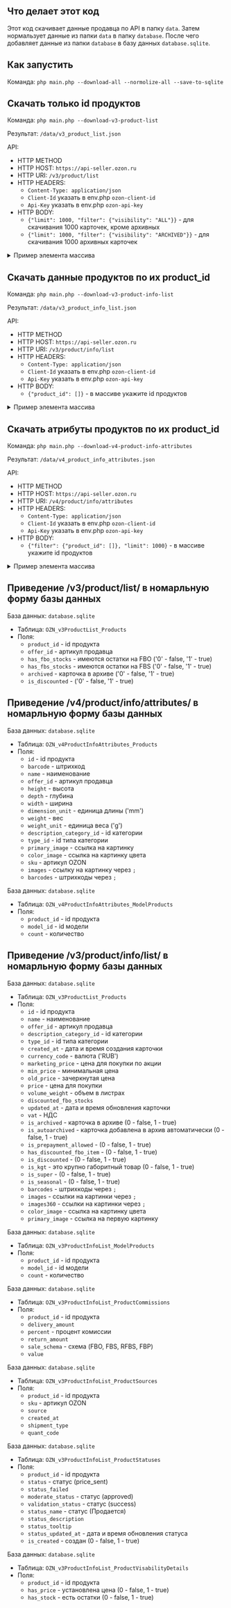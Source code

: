 ## Что делает этот код

Этот код скачивает данные продавца по API в папку `data`.
Затем нормальзует данные из папки `data` в папку `database`.
После чего добавляет данные из папки `database` в базу данных `database.sqlite`.

## Как запустить

Команда: `php main.php --download-all --normolize-all --save-to-sqlite`

## Скачать только id продуктов

Команда: `php main.php --download-v3-product-list`

Результат: `/data/v3_product_list.json`

API:
- HTTP METHOD
- HTTP HOST: `https://api-seller.ozon.ru`
- HTTP URI: `/v3/product/list`
- HTTP HEADERS:
    - `Content-Type: application/json`
    - `Client-Id` указать в env.php `ozon-client-id`
    - `Api-Key` указать в env.php `ozon-api-key`
- HTTP BODY: 
    - `{"limit": 1000, "filter": {"visibility": "ALL"}}` - для скачивания 1000 карточек, кроме архивных
    - `{"limit": 1000, "filter": {"visibility": "ARCHIVED"}}` - для скачивания 1000 архивных карточек

<details>
<summary>Пример элемента массива</summary>

```json
{
    "product_id": 0,
    "offer_id": "",
    "has_fbo_stocks": false,
    "has_fbs_stocks": false,
    "archived": false,
    "is_discounted": false,
    "quants": []
}
```

</details>

## Скачать данные продуктов по их product_id

Команда: `php main.php --download-v3-product-info-list`

Результат: `/data/v3_product_info_list.json`

API:
- HTTP METHOD
- HTTP HOST: `https://api-seller.ozon.ru`
- HTTP URI: `/v3/product/info/list`
- HTTP HEADERS:
    - `Content-Type: application/json`
    - `Client-Id` указать в env.php `ozon-client-id`
    - `Api-Key` указать в env.php `ozon-api-key`
- HTTP BODY: 
    - `{"product_id": []}` - в массиве укажите id продуктов

<details>
<summary>Пример элемента массива</summary>

```json
{
    "id": 0,
    "name": "",
    "offer_id": "",
    "is_archived": false,
    "is_autoarchived": false,
    "barcodes": [
        ""
    ],
    "description_category_id": 0,
    "type_id": 0,
    "created_at": "YYYY-MM-DDTHH:II:SS.MMMMMMZ",
    "images": [
        ""
    ],
    "currency_code": "RUB",
    "marketing_price": "0.00",
    "min_price": "0.00",
    "old_price": "0.00",
    "price": "0.00",
    "sources": [
        {
            "sku": 0,
            "source": "sds",
            "created_at": "YYYY-MM-DDTHH:II:SS.MMMMMMZ",
            "shipment_type": "SHIPMENT_TYPE_GENERAL",
            "quant_code": ""
        }
    ],
    "model_info": {
        "model_id": 0,
        "count": 0
    },
    "commissions": [
        {
            "delivery_amount": 0.0,
            "percent": 0,
            "return_amount": 0,
            "sale_schema": "FBO",
            "value": 0.0
        },
        {
            "delivery_amount": 0.0,
            "percent": 0,
            "return_amount": 0,
            "sale_schema": "FBS",
            "value": 0
        },
        {
            "percent": 0,
            "sale_schema": "RFBS",
            "value": 0
        },
        {
            "percent": 0,
            "sale_schema": "FBP",
            "value": 0
        }
    ],
    "is_prepayment_allowed": false,
    "volume_weight": 0.2,
    "has_discounted_fbo_item": false,
    "is_discounted": false,
    "discounted_fbo_stocks": 0,
    "stocks": {
        "has_stock": false,
        "stocks": [
            {
                "present": 0,
                "reserved": 0,
                "sku": 0,
                "source": "fbs"
            }
        ]
    },
    "errors": [],
    "updated_at": "YYYY-MM-DDTHH:II:SS.MMMMMMZ",
    "vat": "0.0",
    "visibility_details": {
        "has_price": false,
        "has_stock": false
    },
    "price_indexes": {
        "color_index": "COLOR_INDEX_WITHOUT_INDEX",
        "external_index_data": {
            "minimal_price": "",
            "minimal_price_currency": "RUB",
            "price_index_value": 0
        },
        "ozon_index_data": {
            "minimal_price": "",
            "minimal_price_currency": "RUB",
            "price_index_value": 0
        },
        "self_marketplaces_index_data": {
            "minimal_price": "",
            "minimal_price_currency": "RUB",
            "price_index_value": 0
        }
    },
    "images360": [],
    "is_kgt": false,
    "color_image": [],
    "primary_image": [
        ""
    ],
    "statuses": {
        "status": "",
        "status_failed": "",
        "moderate_status": "",
        "validation_status": "",
        "status_name": "",
        "status_description": "",
        "is_created": false,
        "status_tooltip": "",
        "status_updated_at": "YYYY-MM-DDTHH:II:SS.MMMMMMZ"
    },
    "is_super": false,
    "is_seasonal": false
}
```

</details>

## Скачать атрибуты продуктов по их product_id

Команда: `php main.php --download-v4-product-info-attributes`

Результат: `/data/v4_product_info_attributes.json`

API:
- HTTP METHOD
- HTTP HOST: `https://api-seller.ozon.ru`
- HTTP URI: `/v4/product/info/attributes`
- HTTP HEADERS:
    - `Content-Type: application/json`
    - `Client-Id` указать в env.php `ozon-client-id`
    - `Api-Key` указать в env.php `ozon-api-key`
- HTTP BODY: 
    - `{"filter": {"product_id": []}, "limit": 1000}` - в массиве укажите id продуктов

<details>
<summary>Пример элемента массива</summary>

```json
{
    "id": 0,
    "barcode": "",
    "name": "",
    "offer_id": "",
    "height": 0,
    "depth": 0,
    "width": 0,
    "dimension_unit": "mm",
    "weight": 0,
    "weight_unit": "g",
    "description_category_id": 0,
    "type_id": 0,
    "primary_image": "",
    "model_info": {
        "model_id": 0,
        "count": 0
    },
    "images": [
        ""
    ],
    "pdf_list": [],
    "attributes": [
        {
            "id": 0,
            "complex_id": 0,
            "values": [
                {
                    "dictionary_value_id": 0,
                    "value": ""
                }
            ]
        }
    ],
    "complex_attributes": [],
    "color_image": "",
    "sku": 0,
    "barcodes": [
        ""
    ]
}
```

</details>

## Приведение /v3/product/list/ в номарльную форму базы данных

База данных: `database.sqlite`
- Таблица: `OZN_v3ProductList_Products`
- Поля:
    - `product_id` - id продукта
    - `offer_id` - артикул продавца
    - `has_fbo_stocks` - имеются остатки на FBO ('0' - false, '1' - true)
    - `has_fbs_stocks` - имеются остатки на FBS ('0' - false, '1' - true)
    - `archived` - карточка в архиве ('0' - false, '1' - true)
    - `is_discounted` - ('0' - false, '1' - true)

## Приведение /v4/product/info/attributes/ в номарльную форму базы данных

База данных: `database.sqlite`
- Таблица: `OZN_v4ProductInfoAttributes_Products`
- Поля:
    - `id` - id продукта
    - `barcode` - штрихкод
    - `name` - наименование
    - `offer_id` - артикул продавца
    - `height` - высота
    - `depth` - глубина
    - `width` - ширина
    - `dimension_unit` - единица длины ('mm')
    - `weight` - вес
    - `weight_unit` - единица веса ('g')
    - `description_category_id` - id категории
    - `type_id` - id типа категории
    - `primary_image` - ссылка на картинку
    - `color_image` - ссылка на картинку цвета
    - `sku` - артикул OZON
    - `images` - ссылку на картинку через `;`
    - `barcodes` - штрихкоды через `;`

База данных: `database.sqlite`
- Таблица: `OZN_v4ProductInfoAttributes_ModelProducts`
- Поля:
    - `product_id` - id продукта
    - `model_id` - id модели
    - `count` - количество

## Приведение /v3/product/info/list/ в номарльную форму базы данных

База данных: `database.sqlite`
- Таблица: `OZN_v3ProductList_Products`
- Поля:
    - `id` - id продукта
    - `name` - наименование
    - `offer_id` - артикул продавца
    - `description_category_id` - id категории
    - `type_id` - id типа категории
    - `created_at` - дата и время создания карточки
    - `currency_code` - валюта ('RUB')
    - `marketing_price` - цена для покупки по акции
    - `min_price` - минимальная цена
    - `old_price` - зачеркнутая цена
    - `price` - цена для покупки
    - `volume_weight` - объем в листрах
    - `discounted_fbo_stocks`
    - `updated_at` - дата и время обновления карточки
    - `vat` - НДС
    - `is_archived` - карточка в архиве (0 - false, 1 - true)
    - `is_autoarchived` - карточка добавлена в архив автоматически (0 - false, 1 - true)
    - `is_prepayment_allowed` - (0 - false, 1 - true)
    - `has_discounted_fbo_item` - (0 - false, 1 - true)
    - `is_discounted` - (0 - false, 1 - true)
    - `is_kgt` - это крупно габоритный товар (0 - false, 1 - true)
    - `is_super` - (0 - false, 1 - true)
    - `is_seasonal` - (0 - false, 1 - true)
    - `barcodes` - штрихкоды через `;`
    - `images` - ссылки на картинки через `;`
    - `images360` - ссылки на картинки через `;`
    - `color_image` - ссылка на картинку цвета
    - `primary_image` - ссылка на первую картинку

База данных: `database.sqlite`
- Таблица: `OZN_v3ProductInfoList_ModelProducts`
- Поля:
    - `product_id` - id продукта
    - `model_id` - id модели
    - `count` - количество

База данных: `database.sqlite`
- Таблица: `OZN_v3ProductInfoList_ProductCommissions`
- Поля:
    - `product_id` - id продукта
    - `delivery_amount`
    - `percent` - процент комиссии
    - `return_amount`
    - `sale_schema` - схема (FBO, FBS, RFBS, FBP)
    - `value`

База данных: `database.sqlite`
- Таблица: `OZN_v3ProductInfoList_ProductSources`
- Поля:
    - `product_id` - id продукта
    - `sku` - артикул OZON
    - `source`
    - `created_at`
    - `shipment_type`
    - `quant_code`

База данных: `database.sqlite`
- Таблица: `OZN_v3ProductInfoList_ProductStatuses`
- Поля:
    - `product_id` - id продукта
    - `status` - статус (price_sent)
    - `status_failed`
    - `moderate_status` - статус (approved)
    - `validation_status` - статус (success)
    - `status_name` - статус (Продается)
    - `status_description`
    - `status_tooltip`
    - `status_updated_at` - дата и время обновления статуса
    - `is_created` - создан (0 - false, 1 - true)

База данных: `database.sqlite`
- Таблица: `OZN_v3ProductInfoList_ProductVisabilityDetails`
- Поля:
    - `product_id` - id продукта
    - `has_price` - установлена цена (0 - false, 1 - true)
    - `has_stock` - есть остатки (0 - false, 1 - true)
